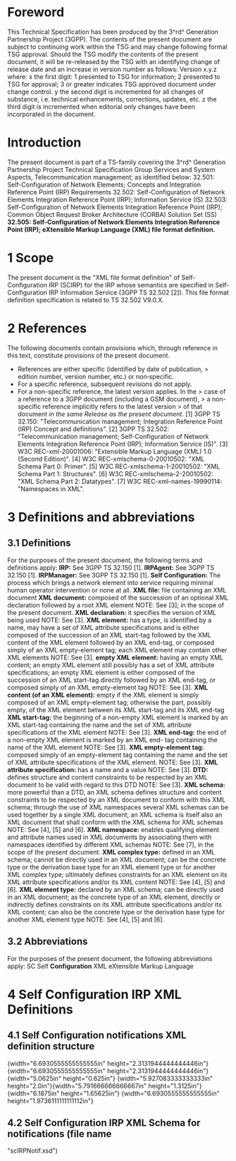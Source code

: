 # Foreword
This Technical Specification has been produced by the 3^rd^ Generation
Partnership Project (3GPP).
The contents of the present document are subject to continuing work within the
TSG and may change following formal TSG approval. Should the TSG modify the
contents of the present document, it will be re-released by the TSG with an
identifying change of release date and an increase in version number as
follows:
Version x.y.z
where:
x the first digit:
1 presented to TSG for information;
2 presented to TSG for approval;
3 or greater indicates TSG approved document under change control.
y the second digit is incremented for all changes of substance, i.e. technical
enhancements, corrections, updates, etc.
z the third digit is incremented when editorial only changes have been
incorporated in the document.
# Introduction
The present document is part of a TS-family covering the 3^rd^ Generation
Partnership Project Technical Specification Group Services and System Aspects,
Telecommunication management; as identified below:
32.501: Self-Configuration of Network Elements; Concepts and Integration
Reference Point (IRP) Requirements
32.502: Self-Configuration of Network Elements Integration Reference Point
(IRP); Information Service (IS)
32.503: Self-Configuration of Network Elements Integration Reference Point
(IRP); Common Object Request Broker Architecture (CORBA) Solution Set (SS)
**32.505: Self-Configuration of Network Elements Integration Reference Point
(IRP); eXtensible Markup Language (XML) file format definition.**
# 1 Scope
The present document is the \"XML file format definition\" of Self-
Configuration IRP (SCIRP) for the IRP whose semantics are specified in Self-
Configuration IRP Information Service (3GPP TS 32.502 [2]).
This file format definition specification is related to TS 32.502 V9.0.X.
# 2 References
The following documents contain provisions which, through reference in this
text, constitute provisions of the present document.
  * References are either specific (identified by date of publication, > edition number, version number, etc.) or non‑specific.
  * For a specific reference, subsequent revisions do not apply.
  * For a non-specific reference, the latest version applies. In the > case of a reference to a 3GPP document (including a GSM document), > a non-specific reference implicitly refers to the latest version > of that document _in the same Release as the present document_.
[1] 3GPP TS 32.150: \"Telecommunication management; Integration Reference
Point (IRP) Concept and definitions\".
[2] 3GPP TS 32.502: \"Telecommunication management; Self-Configuration of
Network Elements Integration Reference Point (IRP); Information Service
(IS)\".
[3] W3C REC-xml-20001006: \"Extensible Markup Language (XML) 1.0 (Second
Edition)\".
[4] W3C REC-xmlschema-0-20010502: \"XML Schema Part 0: Primer\".
[5] W3C REC-xmlschema-1-20010502: \"XML Schema Part 1: Structures\".
[6] W3C REC-xmlschema-2-20010502: \"XML Schema Part 2: Datatypes\".
[7] W3C REC-xml-names-19990114: \"Namespaces in XML\".
# 3 Definitions and abbreviations
## 3.1 Definitions
For the purposes of the present document, the following terms and definitions
apply:
**IRP:** See 3GPP TS 32.150 [1].
**IRPAgent:** See 3GPP TS 32.150 [1].
**IRPManager:** See 3GPP TS 32.150 [1].
**Self Configuration:** The process which brings a network element into
service requiring minimal human operator intervention or none at all.
**XML file:** file containing an XML document
**XML document:** composed of the succession of an optional XML declaration
followed by a root XML element
NOTE: See [3]; in the scope of the present document.
**XML declaration:** it specifies the version of XML being used
NOTE: See [3].
**XML element:** has a type, is identified by a name, may have a set of XML
attribute specifications and is either composed of the succession of an XML
start-tag followed by the XML content of the XML element followed by an XML
end-tag, or composed simply of an XML empty-element tag; each XML element may
contain other XML elements
NOTE: See [3].
**empty XML element:** having an empty XML content; an empty XML element still
possibly has a set of XML attribute specifications; an empty XML element is
either composed of the succession of an XML start-tag directly followed by an
XML end-tag, or composed simply of an XML empty-element tag
NOTE: See [3].
**XML content (of an XML element):** empty if the XML element is simply
composed of an XML empty-element tag; otherwise the part, possibly empty, of
the XML element between its XML start-tag and its XML end-tag
**XML start-tag:** the beginning of a non-empty XML element is marked by an
XML start-tag containing the name and the set of XML attribute specifications
of the XML element
NOTE: See [3].
**XML end-tag:** the end of a non-empty XML element is marked by an XML end-
tag containing the name of the XML element
NOTE: See [3].
**XML empty-element tag:** composed simply of an empty-element tag containing
the name and the set of XML attribute specifications of the XML element.
NOTE: See [3].
**XML attribute specification:** has a name and a value
NOTE: See [3].
**DTD:** defines structure and content constraints to be respected by an XML
document to be valid with regard to this DTD
NOTE: See [3].
**XML schema:** more powerful than a DTD, an XML schema defines structure and
content constraints to be respected by an XML document to conform with this
XML schema; through the use of XML namespaces several XML schemas can be used
together by a single XML document; an XML schema is itself also an XML
document that shall conform with the XML schema for XML schemas
NOTE: See [4], [5] and [6].
**XML namespace:** enables qualifying element and attribute names used in XML
documents by associating them with namespaces identified by different XML
schemas
NOTE: See [7], in the scope of the present document.
**XML complex type:** defined in an XML schema; cannot be directly used in an
XML document; can be the concrete type or the derivation base type for an XML
element type or for another XML complex type; ultimately defines constraints
for an XML element on its XML attribute specifications and/or its XML content
NOTE: See [4], [5] and [6].
**XML element type:** declared by an XML schema; can be directly used in an
XML document; as the concrete type of an XML element, directly or indirectly
defines constraints on its XML attribute specifications and/or its XML
content; can also be the concrete type or the derivation base type for another
XML element type
NOTE: See [4], [5] and [6].
## 3.2 Abbreviations
For the purposes of the present document, the following abbreviations apply:
SC Self **Configuration**
XML eXtensible Markup Language
# 4 Self Configuration IRP XML Definitions
## 4.1 Self Configuration notifications XML definition structure
{width="6.6930555555555555in" height="2.3131944444444446in"}
{width="6.6930555555555555in" height="2.3131944444444446in"}
{width="5.0625in" height="0.625in"}
{width="5.927083333333333in" height="2.0in"}{width="5.791666666666667in"
height="1.3125in"}
{width="6.1875in" height="1.65625in"}
{width="6.6930555555555555in" height="1.9736111111111112in"}
## 4.2 Self Configuration IRP XML Schema for notifications (file name
"scIRPNotif.xsd")
\
\
\
\
\
\
\
\
\
\
\
\
\
\
\
\
\
\
\
\
\
\
\
\
\
\
\
\
\
\
\
\
\
\
\
\
\
\
\
\
\
\
\
\
\
\
\
\
\
\
\
\
\
\
\
\
\
\
\
\
\
\
\
\
\
\
\
\
\
\
\
\
\
\
\
\
\
\
\
\
\
\
\
\
\
\
\
\
\
\
\
\
\
\
\
\
\
\
\
\
\
\
\
\
\
\
\
\
\
\
\
\
\
\
\
\
\
\
\
\
\
\
\
\
\
\
\
\
\
\
\
\
\
\
\
\
\
\
\
\
\
\
\
\
\
\
## 4.3 Self Configuration XML Schema for IOCs (file name "scIRPIOCs.xsd")
\
\
\
\
\
\
\
\
\
\
\
\
\
\
\
\
\
\
\
\
\
\
\
\
\
\
\
\
\
\
\
\
\
\
\
\
\
\
\
\
\
\
\
\
\
\
\
\
\
\
\
\
\
\
\
\
\
\
\
\
\
\
\
\
\
\
\
\
\
\
\
\
\
\
\
\
\
\
\
\
\
\
\
\
\
\
\
\
\
\
\
\
\
\
\
\
\
\
\
\
\
\
\
\
\
\
\
\
\
\
\
\
\
\
\
\
\
\
\
\
\
\
\
\
\
\
\
\
\
\
\
\
\
\
\
\
\
\
\
\
\
\
\
\
\
\
\
\
\
\
\
\
\
\
\
\
\
\
## 4.4 Self Configuration IRP IOC XML definition structure
{width="5.166666666666667in" height="0.625in"}
{width="3.6979166666666665in" height="0.96875in"}
{width="4.760416666666667in" height="0.96875in"}
{width="6.6875in" height="1.1993055555555556in"}
{width="5.3125in" height="1.3125in"}
{width="6.689583333333333in" height="1.4326388888888888in"}
{width="5.25in" height="1.3125in"}
{width="6.690277777777778in" height="1.4291666666666667in"}
{width="4.354166666666667in" height="1.65625in"}
{width="6.479166666666667in" height="2.1041666666666665in"}
{width="6.684722222222222in" height="2.196527777777778in"}
{width="6.684027777777778in" height="2.207638888888889in"}
{width="6.692361111111111in" height="3.3340277777777776in"}
## 4.5 ARCF NRM XML definition structure
Remark: These definitions are to be used only embedded into SOAP operations
defined by Self-Configuration IRP SOAP solution set or by Bulk CM IRP or FT
IRP during self-configuration,
{width="6.689583333333333in" height="4.479166666666667in"}
{width="6.03125in" height="1.3125in"}
{width="4.354166666666667in" height="1.8645833333333333in"}
The same definition structure applies for ENBLevelArcfData2,
EUtranCellLevelArcfData2 and AntennaLevelArcfData2.
## 4.6 ARCF XML Schemas for IOCs
### 4.6.1 ARCF XML Schema for operation resumeScProcessWithArcfData and usage
of FT IRP (file name "arcfNrm.xsd")
\
\
\
\
\
\
\
\
\
\
\
\
\
\
\
\
\
\
\
\
\
\
\
\
\
\
\
\
\
\
\
\
\
\
\
\
\
\
\
\
\
\
\
\
\
\
\
\
\
\
\
\
\
\
\
\
\
\
\
\
\
\
\
\
\
\
\
\
\
\
\
\
\
\
\
\
\
\
\
\
\
\
\
\
\
\
\
\
\
\
\
\
\
\
\
\
\
\
\
\
\
\
\
\
\
\
\
\
\
\
\
\
\
\
\
\
\
\
\
\
\
\
\
\
\
\
\
\
\
\
\
\
\
\
\
\
\
\
\
\
\
\
\
\
\
\
\
\
\
\
\
\
\
\
\
\
\
\
\
\
\
\
\
\
\
\
\
\
\
\
\
\
\
\
\
\
\
\
\
\
\
\
\
\
\
\
\
\
\
\
\
\
\
\
\
\
\
\
\
\
\
\
\
### 4.6.2 ARCF XML Schema for bulkCMIRP usage (file name "arcfNrm2.xsd")
Not available in this release.
###### ## Annex A (informative): Void
#